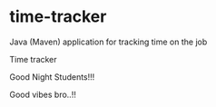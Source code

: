# time-tracker
Java (Maven) application for tracking time on the job

Time tracker

Good Night Students!!!

Good vibes bro..!!
